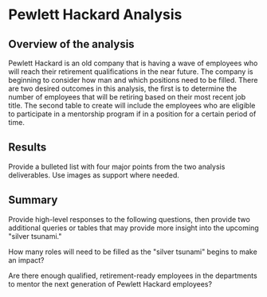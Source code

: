 # Pewlett Hackard Analysis

## Overview of the analysis
Pewlett Hackard is an old company that is having a wave of employees who will reach their retirement qualifications in the near future. The company is beginning to consider how man and which positions need to be filled. There are two desired outcomes in this analysis, the first is to determine the number of employees that will be retiring based on their most recent job title. The second table to create will include the employees who are eligible to participate in a mentorship program if in a position for a certain period of time. 

## Results 
Provide a bulleted list with four major points from the two analysis deliverables. Use images as support where needed.

## Summary 
Provide high-level responses to the following questions, then provide two additional queries or tables that may provide more insight into the upcoming "silver tsunami."

How many roles will need to be filled as the "silver tsunami" begins to make an impact?

Are there enough qualified, retirement-ready employees in the departments to mentor the next generation of Pewlett Hackard employees?
